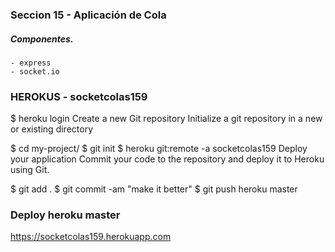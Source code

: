 ### Seccion 15 - Aplicación de Cola

##### Componentes.

    - express
    - socket.io

### HEROKUS - socketcolas159
$ heroku login
Create a new Git repository
Initialize a git repository in a new or existing directory

$ cd my-project/
$ git init
$ heroku git:remote -a socketcolas159
Deploy your application
Commit your code to the repository and deploy it to Heroku using Git.

$ git add .
$ git commit -am "make it better"
$ git push heroku master

### Deploy heroku master

https://socketcolas159.herokuapp.com